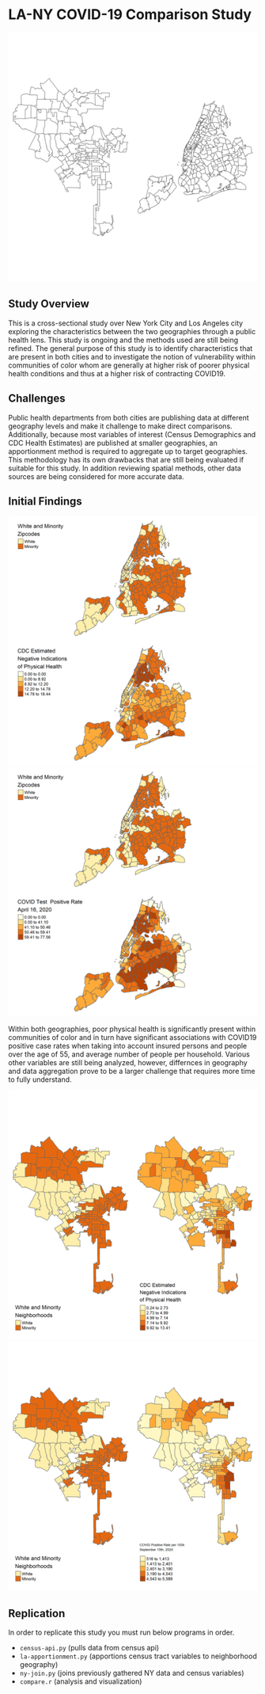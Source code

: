 # LA-NY COVID-19 Comparison Study
![alt text](images/la-ny.png)

## Study Overview
This is a cross-sectional study over New York City and Los Angeles city exploring the characteristics between the two geographies through a public health lens. This study is ongoing and the methods used are still being refined. The general purpose of this study is to identify characteristics that are present in both cities and to investigate the notion of vulnerability within communities of color whom are generally at higher risk of poorer physical health conditions and thus at a higher risk of contracting COVID19.

## Challenges
Public health departments from both cities are publishing data at different geography levels and make it challenge to make direct comparisons. Additionally, because most variables of interest (Census Demographics and CDC Health Estimates) are published at smaller geographies, an apportionment method is required to aggregate up to target geographies. This methodology has its own drawbacks that are still being evaluated if suitable for this study. In addition reviewing spatial methods, other data sources are being considered for more accurate data.

## Initial Findings

![alt text](images/ny-minority-phlth.png)
![alt text](images/ny-minority-covid.png)

Within both geographies, poor physical health is significantly present within communities of color and in turn have significant associations with COVID19 positive case rates when taking into account insured persons and people over the age of 55, and average number of people per household. Various other variables are still being analyzed, however, differnces in geography and data aggregation prove to be a larger challenge that requires more time to fully understand. 

![alt text](images/la-minority-phlth.png)
![alt text](images/la-minority-covid.png)

## Replication

In order to replicate this study you must run below programs in order.

- `census-api.py` (pulls data from census api)
- `la-apportionment.py` (apportions census tract variables to neighborhood geography)
- `ny-join.py` (joins previously gathered NY data and census variables)
- `compare.r` (analysis and visualization)

